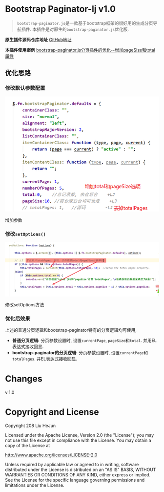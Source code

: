 Bootstrap Paginator-lj v1.0
===========================

>   `bootstrap-paginator.js`是一款基于bootstrap框架的很好用的生成分页导航插件.
>   本插件是对原生的`bootstrap-paginator.js`优化版.

**原生插件源码仓库地址**
[GitHub地址](https://github.com/lyonlai/bootstrap-paginator)

**本插件使用案例**
[bootstrap-paginator.js分页插件的优化--增加pageSize和total属性](http://www.jianshu.com/p/a4a969c885cf)

优化思路
--------

### 修改默认参数配置

![增加参数](media/cf483cda3a9632914f0663a3273fa30d.png)

增加参数

### 修改`setOptions()`

![修改setOptions方法](media/df9e8cfbd22991e7098a92524c875880.png)

修改setOptions方法

### 优化后效果

上述的普通分页逻辑和bootstrap-paginator特有的分页逻辑均可使用, 
* **普通分页逻辑:** 分页参数设置时, 设置`currentPage`, `pageSize`和`total`.
并用EL表达式接收回显. 
* **bootstrap-paginator的分页逻辑:** 分页参数设置时,
设置`currentPage`和`totalPages`. 并EL表达式接收回显.

Changes
=======

v 1.0

Copyright and License
=====================

Copyright 208 Liu HeJun

Licensed under the Apache License, Version 2.0 (the "License"); you may not use
this file except in compliance with the License. You may obtain a copy of the
License at

<http://www.apache.org/licenses/LICENSE-2.0>

Unless required by applicable law or agreed to in writing, software distributed
under the License is distributed on an "AS IS" BASIS, WITHOUT WARRANTIES OR
CONDITIONS OF ANY KIND, either express or implied. See the License for the
specific language governing permissions and limitations under the License.
